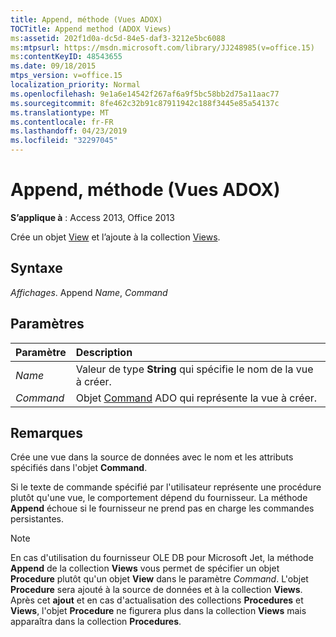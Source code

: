 ```yaml
---
title: Append, méthode (Vues ADOX)
TOCTitle: Append method (ADOX Views)
ms:assetid: 202f1d0a-dc5d-84e5-daf3-3212e5bc6088
ms:mtpsurl: https://msdn.microsoft.com/library/JJ248985(v=office.15)
ms:contentKeyID: 48543655
ms.date: 09/18/2015
mtps_version: v=office.15
localization_priority: Normal
ms.openlocfilehash: 9e1a6e14542f267af6a9f5bc58bb2d75a11aac77
ms.sourcegitcommit: 8fe462c32b91c87911942c188f3445e85a54137c
ms.translationtype: MT
ms.contentlocale: fr-FR
ms.lasthandoff: 04/23/2019
ms.locfileid: "32297045"
---
```

# <a name="append-method-adox-views"></a>Append, méthode (Vues ADOX)

**S’applique à** : Access 2013, Office 2013

Crée un objet [View](view-object-adox.md) et l’ajoute à la collection [Views](views-collection-adox.md).

## <a name="syntax"></a>Syntaxe

*Affichages*. Append *Name*, *Command*

## <a name="parameters"></a>Paramètres

|Paramètre|Description|
|:--------|:----------|
|*Name* |Valeur de type **String** qui spécifie le nom de la vue à créer.|
|*Command* |Objet [Command](command-object-ado.md) ADO qui représente la vue à créer.|

## <a name="remarks"></a>Remarques

Crée une vue dans la source de données avec le nom et les attributs spécifiés dans l'objet **Command**.

Si le texte de commande spécifié par l'utilisateur représente une procédure plutôt qu'une vue, le comportement dépend du fournisseur. La méthode **Append** échoue si le fournisseur ne prend pas en charge les commandes persistantes.

> [!NOTE]
> En cas d'utilisation du fournisseur OLE DB pour Microsoft Jet, la méthode **Append** de la collection **Views** vous permet de spécifier un objet **Procedure** plutôt qu'un objet **View** dans le paramètre *Command*. L'objet **Procedure** sera ajouté à la source de données et à la collection **Views**. Après cet **ajout** et en cas d'actualisation des collections **Procedures** et **Views**, l'objet **Procedure** ne figurera plus dans la collection **Views** mais apparaîtra dans la collection **Procedures**.


